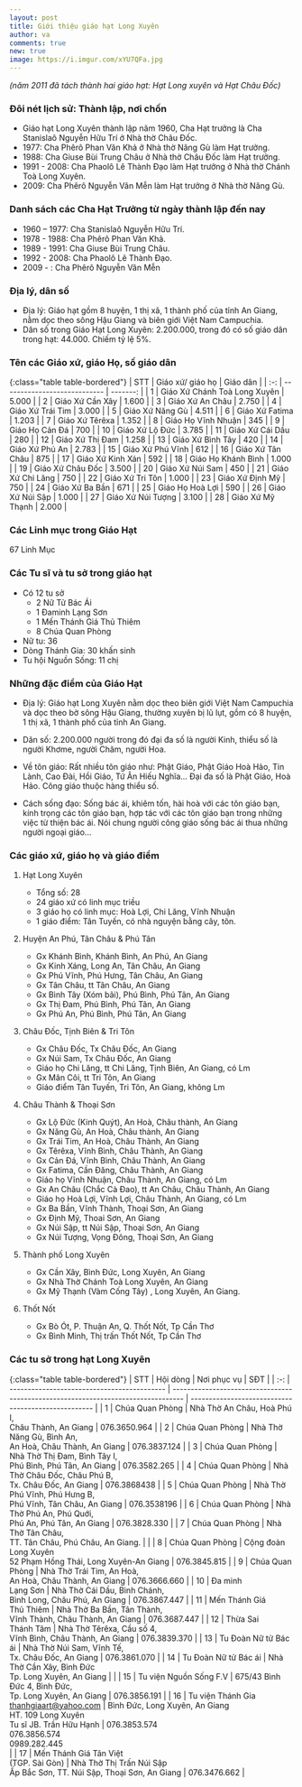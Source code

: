 ```yaml
---
layout: post
title: Giới thiệu giáo hạt Long Xuyên
author: va
comments: true
new: true
image: https://i.imgur.com/xYU7QFa.jpg
---
```


_(năm 2011 đã tách thành hai giáo hạt: Hạt Long xuyên và Hạt Châu Đốc)_

### Đôi nét lịch sử: Thành lập, nơi chốn

- Giáo hạt Long Xuyên thành lập năm 1960, Cha Hạt trưởng là Cha Stanislaô Nguyễn Hữu Trí ở Nhà thờ Châu Đốc.
- 1977: Cha Phêrô Phan Văn Khả ở Nhà thờ Năng Gù làm Hạt trưởng.
- 1988: Cha Giuse Bùi Trung Châu ở Nhà thờ Châu Đốc làm Hạt trưởng.
- 1991 - 2008: Cha Phaolô Lê Thành Đạo làm Hạt trưởng ở Nhà thờ Chánh Toà Long Xuyên.
- 2009: Cha Phêrô Nguyễn Văn Mễn làm Hạt trưởng ở Nhà thờ Năng Gù.

### Danh sách các Cha Hạt Trưởng từ ngày thành lập đến nay

- 1960 – 1977: Cha Stanislaô Nguyễn Hữu Trí.
- 1978 - 1988: Cha Phêrô Phan Văn Khả.
- 1989 - 1991: Cha Giuse Bùi Trung Châu.
- 1992 - 2008: Cha Phaolô Lê Thành Đạo.
- 2009 - : Cha Phêrô Nguyễn Văn Mễn

### Địa lý, dân số

- Địa lý: Giáo hạt gồm 8 huyện, 1 thị xã, 1 thành phố của tỉnh An Giang, nằm dọc theo sông Hậu Giang và biên giới Việt Nam Campuchia.
- Dân số trong Giáo Hạt Long Xuyên: 2.200.000, trong đó có số giáo dân trong hạt: 44.000. Chiếm tỷ lệ 5%.

### Tên các Giáo xứ, giáo Họ, số giáo dân

{:class="table table-bordered"}
| STT | Giáo xứ/ giáo họ | Giáo dân |
| :-: | ---------------------------- | -------: |
| 1 | Giáo Xứ Chánh Toà Long Xuyên | 5.000 |
| 2 | Giáo Xứ Cần Xây | 1.600 |
| 3 | Giáo Xứ An Châu | 2.750 |
| 4 | Giáo Xứ Trái Tim | 3.000 |
| 5 | Giáo Xứ Năng Gù | 4.511 |
| 6 | Giáo Xứ Fatima | 1.203 |
| 7 | Giáo Xứ Têrêxa | 1.352 |
| 8 | Giáo Họ Vĩnh Nhuận | 345 |
| 9 | Giáo Họ Cản Đá | 700 |
| 10 | Giáo Xứ Lộ Đức | 3.785 |
| 11 | Giáo Xứ Cái Dầu | 280 |
| 12 | Giáo Xứ Thị Đam | 1.258 |
| 13 | Giáo Xứ Bình Tây | 420 |
| 14 | Giáo Xứ Phú An | 2.783 |
| 15 | Giáo Xứ Phú Vĩnh | 612 |
| 16 | Giáo Xứ Tân Châu | 875 |
| 17 | Giáo Xứ Kinh Xán | 592 |
| 18 | Giáo Họ Khánh Bình | 1.000 |
| 19 | Giáo Xứ Châu Đốc | 3.500 |
| 20 | Giáo Xứ Núi Sam | 450 |
| 21 | Giáo Xứ Chi Lăng | 750 |
| 22 | Giáo Xứ Tri Tôn | 1.000 |
| 23 | Giáo Xứ Định Mỹ | 750 |
| 24 | Giáo Xứ Ba Bần | 671 |
| 25 | Giáo Họ Hoà Lợi | 590 |
| 26 | Giáo Xứ Núi Sập | 1.000 |
| 27 | Giáo Xứ Núi Tượng | 3.100 |
| 28 | Giáo Xứ Mỹ Thạnh | 2.000 |

### Các Linh mục trong Giáo Hạt

67 Linh Mục

### Các Tu sĩ và tu sở trong giáo hạt

- Có 12 tu sở
  - 2 Nữ Tử Bác Ái
  - 1 Đaminh Lạng Sơn
  - 1 Mến Thánh Giá Thủ Thiêm
  - 8 Chúa Quan Phòng
- Nữ tu: 36
- Dòng Thánh Gia: 30 khấn sinh
- Tu hội Nguồn Sống: 11 chị

### Những đặc điểm của Giáo Hạt

- Địa lý: Giáo hạt Long Xuyên nằm dọc theo biên giới Việt Nam Campuchia và dọc theo bờ sông Hậu Giang, thường xuyên bị lũ lụt, gồm có 8 huyện, 1 thị xã, 1 thành phố của tỉnh An Giang.

- Dân số: 2.200.000 người trong đó đại đa số là người Kinh, thiểu số là người Khơme, người Chăm, người Hoa.

- Về tôn giáo: Rất nhiều tôn giáo như: Phật Giáo, Phật Giáo Hoà Hảo, Tin Lành, Cao Đài, Hồi Giáo, Tứ Ân Hiếu Nghĩa... Đại đa số là Phật Giáo, Hoà Hảo. Công giáo thuộc hàng thiểu số.

- Cách sống đạo: Sống bác ái, khiêm tốn, hài hoà với các tôn giáo bạn, kính trọng các tôn giáo bạn, hợp tác với các tôn giáo bạn trong những việc từ thiện bác ái. Nói chung người công giáo sống bác ái thua những người ngoại giáo...

### Các giáo xứ, giáo họ và giáo điểm

1. Hạt Long Xuyên

   - Tổng số: 28
   - 24 giáo xứ có linh mục triều
   - 3 giáo họ có linh mục: Hoà Lợi, Chi Lăng, Vĩnh Nhuận
   - 1 giáo điểm: Tân Tuyến, có nhà nguyện bằng cây, tôn.

2. Huyện An Phú, Tân Châu & Phú Tân

   - Gx Khánh Bình, Khánh Bình, An Phú, An Giang
   - Gx Kinh Xáng, Long An, Tân Châu, An Giang
   - Gx Phú Vĩnh, Phú Hưng, Tân Châu, An Giang
   - Gx Tân Châu, tt Tân Châu, An Giang
   - Gx Bình Tây (Xóm bãi), Phú Bình, Phú Tân, An Giang
   - Gx Thị Đam, Phú Bình, Phú Tân, An Giang
   - Gx Phú An, Phú Bình, Phú Tân, An Giang

3. Châu Đốc, Tịnh Biên & Tri Tôn

   - Gx Châu Đốc, Tx Châu Đốc, An Giang
   - Gx Núi Sam, Tx Châu Đốc, An Giang
   - Giáo họ Chi Lăng, tt Chi Lăng, Tịnh Biên, An Giang, có Lm
   - Gx Mân Côi, tt Tri Tôn, An Giang
   - Giáo điểm Tân Tuyến, Tri Tôn, An Giang, không Lm

4. Châu Thành & Thoại Sơn

   - Gx Lộ Đức (Kinh Quýt), An Hoà, Châu thành, An Giang
   - Gx Năng Gù, An Hoà, Châu thành, An Giang
   - Gx Trái Tim, An Hoà, Châu Thành, An Giang
   - Gx Têrêxa, Vĩnh Bình, Châu Thành, An Giang
   - Gx Cản Đá, Vĩnh Bình, Châu Thành, An Giang
   - Gx Fatima, Cần Đăng, Châu Thành, An Giang
   - Giáo họ Vĩnh Nhuận, Châu Thành, An Giang, có Lm
   - Gx An Châu (Chắc Cà Đao), tt An Châu, Châu Thành, An Giang
   - Giáo họ Hoà Lợi, Vĩnh Lợi, Châu Thành, An Giang, có Lm
   - Gx Ba Bần, Vĩnh Thành, Thoại Sơn, An Giang
   - Gx Định Mỹ, Thoai Sơn, An Giang
   - Gx Núi Sập, tt Núi Sập, Thoại Sơn, An Giang
   - Gx Núi Tượng, Vọng Đông, Thoại Sơn, An Giang

5. Thành phố Long Xuyên

   - Gx Cần Xây, Bình Đức, Long Xuyên, An Giang
   - Gx Nhà Thờ Chánh Toà Long Xuyên, An Giang
   - Gx Mỹ Thạnh (Vàm Cống Tây) , Long Xuyên, An Giang.

6. Thốt Nốt
   - Gx Bò Ót, P. Thuận An, Q. Thốt Nốt, Tp Cần Thơ
   - Gx Bình Minh, Thị trấn Thốt Nốt, Tp Cần Thơ

### Các tu sở trong hạt Long Xuyên

{:class="table table-bordered"}
| STT | Hội dòng | Nơi phục vụ | SĐT |
| :-: | ------------------------------------------- | --------------------------------------------------------------------------------- | --------------------------------------------------- |
| 1 | Chúa Quan Phòng | Nhà Thờ An Châu, Hoà Phú I,<br/>Châu Thành, An Giang | 076.3650.964 |
| 2 | Chúa Quan Phòng | Nhà Thờ Năng Gù, Bình An,<br/>An Hoà, Châu Thành, An Giang | 076.3837.124 |
| 3 | Chúa Quan Phòng | Nhà Thờ Thị Đam, Bình Tây I,<br/>Phú Bình, Phú Tân, An Giang | 076.3582.265 |
| 4 | Chúa Quan Phòng | Nhà Thờ Châu Đốc, Châu Phú B,<br/>Tx. Châu Đốc, An Giang | 076.3868438 |
| 5 | Chúa Quan Phòng | Nhà Thờ Phú Vĩnh, Phú Hưng B,<br/>Phú Vĩnh, Tân Châu, An Giang | 076.3538196 |
| 6 | Chúa Quan Phòng | Nhà Thờ Phú An, Phú Quới,<br/>Phú An, Phú Tân, An Giang | 076.3828.330 |
| 7 | Chúa Quan Phòng | Nhà Thờ Tân Châu,<br/>TT. Tân Châu, Phú Châu, An Giang. | |
| 8 | Chúa Quan Phòng | Cộng đoàn Long Xuyên<br/>52 Phạm Hồng Thái, Long Xuyên-An Giang | 076.3845.815 |
| 9 | Chúa Quan Phòng | Nhà Thờ Trái Tim, An Hoà,<br/>An Hoà, Châu Thành, An Giang | 076.3666.660 |
| 10 | Đa minh<br/> Lạng Sơn | Nhà Thờ Cái Dầu, Bình Chánh,<br/>Bình Long, Châu Phú, An Giang | 076.3867.447 |
| 11 | Mến Thánh Giá<br/> Thủ Thiêm | Nhà Thờ Ba Bần, Tân Thành,<br/>Vĩnh Thành, Châu Thành, An Giang | 076.3687.447 |
| 12 | Thừa Sai<br/>Thánh Tâm | Nhà Thờ Têrêxa, Cầu số 4,<br/>Vĩnh Bình, Châu Thành, An Giang | 076.3839.370 |
| 13 | Tu Đoàn Nữ tử Bác ái | Nhà Thờ Núi Sam, Vĩnh Tế,<br/>Tx. Châu Đốc, An Giang | 076.3861.070 |
| 14 | Tu Đoàn Nữ tử Bác ái | Nhà Thờ Cần Xây, Bình Đức<br/>Tp. Long Xuyên, An Giang | |
| 15 | Tu viện Nguồn Sống F.V | 675/43 Bình Đức 4, Bình Đức,<br/>Tp. Long Xuyên, An Giang | 076.3856.191 |
| 16 | Tu viện Thánh Gia<br/>thanhgiaart@yahoo.com | Bình Đức, Long Xuyên, An Giang<br/>HT. 109 Long Xuyên<br/>Tu sĩ JB. Trần Hữu Hạnh | 076.3853.574<br/>076.3856.574<br/>0989.282.445<br/> |
| 17 | Mến Thánh Giá Tân Việt<br/>(TGP. Sài Gòn) | Nhà Thờ Thị Trấn Núi Sập<br/>Ấp Bắc Sơn, TT. Núi Sập, Thoại Sơn, An Giang | 076.3476.662 |
